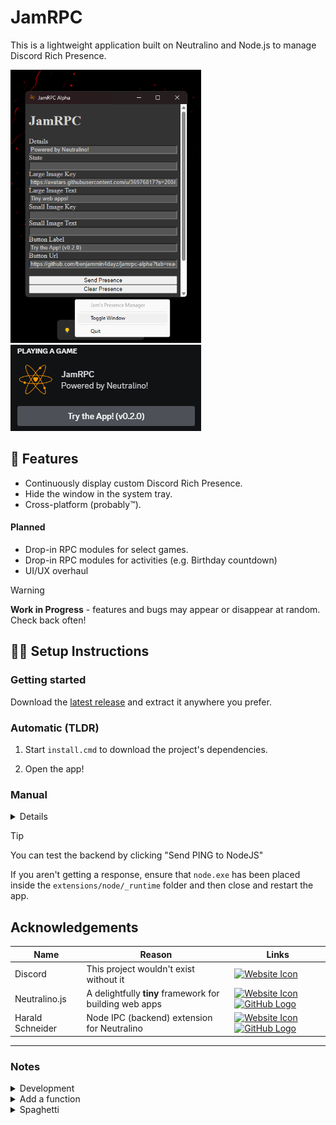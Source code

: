 # JamRPC

This is a lightweight application built on Neutralino and Node.js to manage Discord Rich Presence.

<a href="./img/window.png">
<img src="./img/window.png" style="height: 437px; width: 305px"></img>
</a>

<a href="./img/presence.png">
<img src="./img/presence.png"></img>
</a>

## 🚀 Features

- Continuously display custom Discord Rich Presence.
- Hide the window in the system tray.
- Cross-platform (probably™).

#### Planned

- Drop-in RPC modules for select games.
- Drop-in RPC modules for activities (e.g. Birthday countdown)
- UI/UX overhaul

> [!Warning]  
> **Work in Progress** - features and bugs may appear or disappear at random. Check back often!

## 🧑‍💻 Setup Instructions

### Getting started

Download the [latest release](https://github.com/benjammin4dayz/jamrpc-alpha/releases/latest) and extract it anywhere you prefer.

### Automatic (TLDR)

1.  Start `install.cmd` to download the project's dependencies.

2.  Open the app!

### Manual

<details>

1. #### Get the dependencies.

   Download a Node.js **binary** from [nodejs.org](https://nodejs.org/en/download/)

   - [Windows x64](https://nodejs.org/dist/v20.11.1/node-v20.11.1-win-x64.zip)

2. #### Configure the dependencies

   Move `node.exe` to the app folder and nest it inside `extensions/node/_runtime`.

   > [!NOTE]  
   > `node.exe` MUST be inside the \_runtime folder. Global installs are not supported at this time.

3. #### Start the app!

</details>

> [!TIP]
> You can test the backend by clicking "Send PING to NodeJS"
>
> If you aren't getting a response, ensure that `node.exe` has been placed inside the `extensions/node/_runtime` folder and then close and restart the app.

## Acknowledgements

| Name             | Reason                                                  | Links                                                                                                                                                                                                                                                                                                                                                                                                                                                                                                                                                        |
| ---------------- | ------------------------------------------------------- | ------------------------------------------------------------------------------------------------------------------------------------------------------------------------------------------------------------------------------------------------------------------------------------------------------------------------------------------------------------------------------------------------------------------------------------------------------------------------------------------------------------------------------------------------------------ |
| Discord          | This project wouldn't exist without it                  | <a href="https://discord.gg/" title="App Website"><img alt="Website Icon" src="https://www.freepnglogos.com/uploads/logo-website-png/logo-website-website-logo-png-transparent-background-background-15.png" style="width: 32px; height: 32px;"></img></a>                                                                                                                                                                                                                                                                                                   |
| Neutralino.js    | A delightfully **tiny** framework for building web apps | <a href="https://neutralino.js.org/" title="Project Website"><img alt="Website Icon" src="https://www.freepnglogos.com/uploads/logo-website-png/logo-website-website-logo-png-transparent-background-background-15.png" style="width: 32px; height: 32px;"></img></a> <a href="https://github.com/neutralinojs/neutralinojs" title="Project Source"><img alt="GitHub Logo" src="https://upload.wikimedia.org/wikipedia/commons/thumb/c/c2/GitHub_Invertocat_Logo.svg/800px-GitHub_Invertocat_Logo.svg.png" style="width: 32px; height: 32px;"></img></a>     |
| Harald Schneider | Node IPC (backend) extension for Neutralino             | <a href="https://marketmix.com" title="Developer Website"><img alt="Website Icon" src="https://www.freepnglogos.com/uploads/logo-website-png/logo-website-website-logo-png-transparent-background-background-15.png" style="width: 32px; height: 32px;"></img></a> <a href="https://github.com/hschneider/neutralino-ext-node" title="Extension Source"><img alt="GitHub Logo" src="https://upload.wikimedia.org/wikipedia/commons/thumb/c/c2/GitHub_Invertocat_Logo.svg/800px-GitHub_Invertocat_Logo.svg.png" style="width: 32px; height: 32px;"></img></a> |

---

### Notes

<details>
<summary>Development</summary>

### Requirements:

[Node.js v20+](https://nodejs.org)

### Commands

1.  Prepare dependencies

        npm i -g @neutralinojs/neu && npm run prep

2.  Build the app

        npm run build

3.  Tidy up afterwards

        npm run clean

The build process will output some `cmd/batch` scripts, which can be used to fetch a suitable Node.js executable and purge cached app data from the user's system respectively.

---

</details>

<details>
<summary>Add a function</summary>

1. Define a backend Node.js function

   ```js
   const foo = () => console.log("bar");
   ```

   > [!TIP]
   > Send an optional message during execution with `NeutralinoExtension.sendMessage`

2. Handle the conditional logic within [processAppEvent](./extensions/node/main.js)

   ```js
   function processAppEvent(d) {
     if (ext.isEvent(d, "runNode")) {
       if (d.data.function === "foo") foo();
     }
   }
   ```

3. Invoke the Node.js functions from [Neutralino's front-end](./resources/js/main.js)

   ```js
   const NODE = new NodeExtension(true);
   NODE.run("foo");
   ```

---

</details>

<details>
<summary>Spaghetti</summary>

I know it's bad. I'm looking into solutions to keep things manageable.

...but _it works_ for now

</details>
